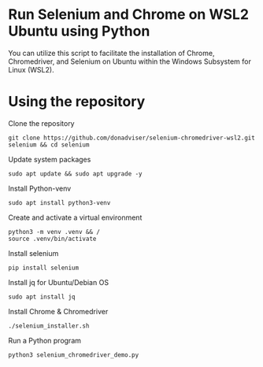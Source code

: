 # Run Selenium and Chrome on WSL2 Ubuntu using Python
You can utilize this script to facilitate the installation of Chrome, Chromedriver, and Selenium on Ubuntu within the Windows Subsystem for Linux (WSL2).

# Using the repository

Clone the repository

```
git clone https://github.com/donadviser/selenium-chromedriver-wsl2.git selenium && cd selenium
```
Update system packages

```
sudo apt update && sudo apt upgrade -y
```

Install Python-venv

```
sudo apt install python3-venv
```

Create and activate a virtual environment

```
python3 -m venv .venv && /
source .venv/bin/activate
```
Install selenium

```
pip install selenium
```

Install jq for Ubuntu/Debian OS
```
sudo apt install jq
```

Install Chrome & Chromedriver


```
./selenium_installer.sh
```

Run a Python program

```
python3 selenium_chromedriver_demo.py
```
